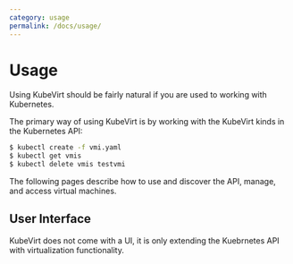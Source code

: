 ```yaml
---
category: usage
permalink: /docs/usage/
---
```


# Usage

Using KubeVirt should be fairly natural if you are used to working with Kubernetes.

The primary way of using KubeVirt is by working with the KubeVirt kinds in the Kubernetes API:

```bash
$ kubectl create -f vmi.yaml
$ kubectl get vmis
$ kubectl delete vmis testvmi
```

The following pages describe how to use and discover the API, manage, and access virtual machines.

## User Interface

KubeVirt does not come with a UI, it is only extending the Kuebrnetes API with virtualization functionality.

